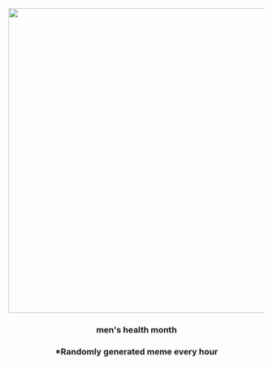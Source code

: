 <p align="center">
        <img src="https://i.redd.it/4yl6k2f7f7691.jpg" width="600" height="600">
        </p>
        <h3 align="center">men's health month</h3>
        <h3 align="center">*Randomly generated meme every hour</h3>
    